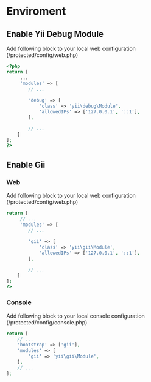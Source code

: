# Enviroment

## Enable Yii Debug Module

Add following block to your local web configuration (/protected/config/web.php)

```php
<?php
return [
     ...
	 'modules' => [
		// ...
    
	    'debug' => [
	        'class' => 'yii\debug\Module',
	        'allowedIPs' => ['127.0.0.1', '::1'],
	    ],

		// ...
	]
];
?>
```

## Enable Gii 

### Web

Add following block to your local web configuration (/protected/config/web.php)

```php
return [
     // ...
	 'modules' => [
		// ...
    
	    'gii' => [
	        'class' => 'yii\gii\Module',
	        'allowedIPs' => ['127.0.0.1', '::1'],
	    ],

		// ...
	]
];
?>
```


### Console

Add following block to your local console configuration (/protected/config/console.php)

```php
return [
    // ...
    'bootstrap' => ['gii'],
    'modules' => [
        'gii' => 'yii\gii\Module',
    ],
    // ...
];
```